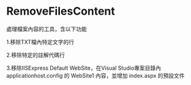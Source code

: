 # RemoveFilesContent
處理檔案內容的工具，含以下功能

1.移除TXT檔內特定文字的行

2.移除特定的註解代碼行

3.移除IISExpress Default WebSite，在Visual Studio專案目錄內 applicationhost.config 的 WebSite1 內容，並增加 index.aspx 的預設文件